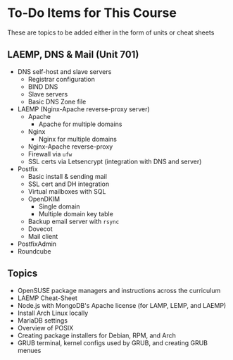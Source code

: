 # To-Do Items for This Course
These are topics to be added either in the form of units or cheat sheets

## LAEMP, DNS & Mail (Unit 701)
- DNS self-host and slave servers
  - Registrar configuration
  - BIND DNS
  - Slave servers
  - Basic DNS Zone file
- LAEMP (Nginx-Apache reverse-proxy server)
  - Apache
    - Apache for multiple domains
  - Nginx
    - Nginx for multiple domains
  - Nginx-Apache reverse-proxy
  - Firewall via `ufw`
  - SSL certs via Letsencrypt (integration with DNS and server)
- Postfix
  - Basic install & sending mail
  - SSL cert and DH integration
  - Virtual mailboxes with SQL
  - OpenDKIM
    - Single domain
    - Multiple domain key table
  - Backup email server with `rsync`
  - Dovecot
  - Mail client
- PostfixAdmin
- Roundcube


## Topics
- OpenSUSE package managers and instructions across the curriculum
- LAEMP Cheat-Sheet
- Node.js with MongoDB's Apache license (for LAMP, LEMP, and LAEMP)
- Install Arch Linux locally
- MariaDB settings
- Overview of POSIX
- Creating package installers for Debian, RPM, and Arch
- GRUB terminal, kernel configs used by GRUB, and creating GRUB menues
